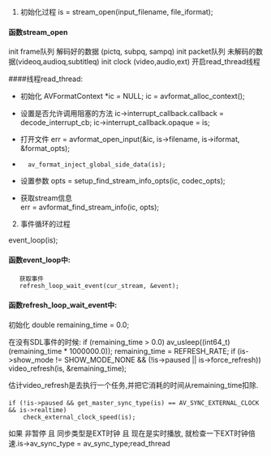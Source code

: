 1. 初始化过程
is = stream_open(input_filename, file_iformat);
#### 函数stream_open
init frame队列 解码好的数据 (pictq, subpq, sampq)
init packet队列 未解码的数据(videoq,audioq,subtitleq)
init clock (video,audio,ext)
开启read_thread线程

####线程read_thread:
    
- 初始化
    AVFormatContext *ic = NULL;
    ic = avformat_alloc_context();

-  设置是否允许调用阻塞的方法
        ic->interrupt_callback.callback = decode_interrupt_cb;
        ic->interrupt_callback.opaque = is;

-   打开文件
       err = avformat_open_input(&ic, is->filename, is->iformat, &format_opts);
- 
        av_format_inject_global_side_data(is);

- 设置参数
        opts = setup_find_stream_info_opts(ic, codec_opts);
- 获取stream信息     
    err = avformat_find_stream_info(ic, opts);
    
2. 事件循环的过程

event_loop(is);
#### 函数event_loop中:
	   获取事件
	   refresh_loop_wait_event(cur_stream, &event);
#### 函数refresh_loop_wait_event中:
 初始化
 double remaining_time = 0.0;    
 
 在没有SDL事件的时候:
        if (remaining_time > 0.0)
            av_usleep((int64_t)(remaining_time * 1000000.0));
        remaining_time = REFRESH_RATE;
        if (is->show_mode != SHOW_MODE_NONE && (!is->paused || is->force_refresh))
            video_refresh(is, &remaining_time);
   
   估计video_refresh是去执行一个任务,并把它消耗的时间从remaining_time扣除.

#### 
    if (!is->paused && get_master_sync_type(is) == AV_SYNC_EXTERNAL_CLOCK && is->realtime)
        check_external_clock_speed(is);
 如果 非暂停 且 同步类型是EXT时钟 且 现在是实时播放, 就检查一下EXT时钟倍速.is->av_sync_type = av_sync_type;read_thread
  